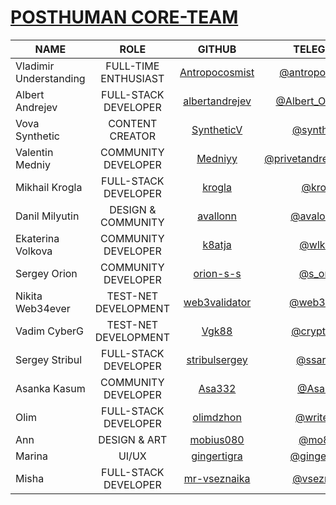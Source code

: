 # [POSTHUMAN CORE-TEAM](https://posthuman.digital/#rec643937348)

|           NAME         | ROLE                 | GITHUB                                              | TELEGRAM                                         | DISCORD |
|------------------------|:--------------------:|:---------------------------------------------------:|:------------------------------------------------:|:------:|
| Vladimir Understanding | FULL-TIME ENTHUSIAST | [Antropocosmist](https://github.com/Antropocosmist) | [@antropocosmist](https://t.me/antropocosmist)   | antropocosmist |
| Albert Andrejev        | FULL-STACK DEVELOPER | [albertandrejev](https://github.com/albertandrejev) | [@Albert_OpenTech](https://t.me/Albert_OpenTech) | albertopentstaking |
| Vova Synthetic         | CONTENT CREATOR      | [SyntheticV](https://github.com/SyntheticV)         | [@synth_etic](https://t.me/synth_etic)           | synthetic8335 |
| Valentin Medniy        | COMMUNITY DEVELOPER  | [Medniyy](https://github.com/Medniyy)               | [@privetandreynugdejeti](https://t.me/privetandreynugdejeti) | medniyy |
| Mikhail Krogla         | FULL-STACK DEVELOPER | [krogla](https://github.com/krogla)                 | [@krogla](https://t.me/krogla)                   | krogla |
| Danil Milyutin         | DESIGN & COMMUNITY   | [avallonn](https://github.com/avallonn)             | [@avalonweb](https://t.me/avalonweb)             | ava_lon |
| Ekaterina Volkova      | COMMUNITY DEVELOPER  | [k8atja](https://github.com/k8atja)                 | [@wlkatja](https://t.me/wlkatja)                 | wlkatja |
| Sergey Orion           | COMMUNITY DEVELOPER  | [orion-s-s](https://github.com/orion-s-s)           | [@s_orion](https://t.me/s_orion)                 | orion8683 |
| Nikita Web34ever       | TEST-NET DEVELOPMENT | [web3validator](https://github.com/web3validator)   | [@web34ever](https://t.me/web34ever)             | web34ever |
| Vadim CyberG           | TEST-NET DEVELOPMENT | [Vgk88](https://github.com/Vgk88)                   | [@cryptoq11](https://t.me/cryptoq11)             | cyberg |
| Sergey Stribul         | FULL-STACK DEVELOPER | [stribulsergey](https://github.com/stribulsergey)   | [@ssargiuz](https://t.me/ssargiuz)               | ssargiuz |
| Asanka Kasum           | COMMUNITY DEVELOPER  | [Asa332](https://github.com/Asa332)                 | [@Asa332](https://t.me/Asa332)                   | asa332 |
| Olim      | FULL-STACK DEVELOPER   | [olimdzhon](https://github.com/olimdzhon)           | [@write2sd](https://t.me/write2sd)             | write2sd |
| Ann      | DESIGN & ART   | [mobius080](https://github.com/mobius080)           | [@mo8ius](https://t.me/mo8ius)             | mo8ius |
| Marina      | UI/UX   | [gingertigra](https://github.com/gingertigra)           | [@gingertigra](https://t.me/gingertigra)             | gingertigra |
| Misha      | FULL-STACK DEVELOPER   | [mr-vseznaika](https://github.com/mr-vseznaika)           | [@vseznaika](https://t.me/vseznaika)             | mr.vseznaika |
